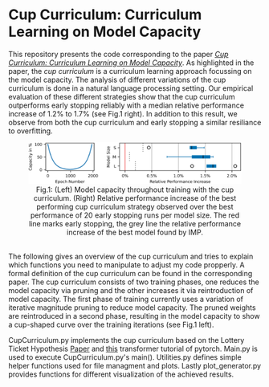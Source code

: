 # Cup Curriculum: Curriculum Learning on Model Capacity

This repository presents the code corresponding to the paper [*Cup Curriculum: Curriculum Learning on Model Capacity*](NoLinkBecauseDubbleBlindReviewInProgress).
As highlighted in the paper, the *cup curriculum* is a curriculum learning approach focussing on the model capacity.
The analysis of different variations of the cup curriculum is done in a natural language processing setting.
Our empirical evaluation of these different strategies show that the cup curriculum outperforms early stopping reliably with a median relative performance increase of 1.2% to 1.7% (see Fig.1 right).
In addition to this result, we observe from both the cup curriculum and early stopping a similar resiliance to overfitting.
<figure>
  <center>
    <img src="Figures/CupShapeAndMainResult.png"
         alt="Figure1 in Paper">
    <figcaption>Fig.1: (Left) Model capacity throughout training with the cup curriculum. (Right) Relative performance increase of the best performing cup curriculum strategy observed over the best performance of 20 early stopping runs per model size. The red line marks early stopping, the grey line the relative performance increase of the best model found by IMP.</figcaption>
  </center>
</figure>

\
The following gives an overview of the cup curriculum and tries to explain which functions you need to manipulate to adjust my code propperly.
A formal definition of the cup curriculum can be found in the corresponding paper.
The cup curriculum consists of two training phases, one reduces the model capacity via pruning and the other increases it via reintroduction of model capacity.
The first phase of training currently uses a variation of iterative magnitude pruning to reduce model capacity.
The pruned weights are reintroduced in a second phase, resulting in the model capacity to show a cup-shaped curve over the training iterations (see Fig.1 left).

CupCurriculum.py implements the cup curriculum based on the Lottery Ticket Hypothesis [Paper](https://openreview.net/pdf?id=rJl-b3RcF7) and [this](https://pytorch.org/tutorials/beginner/transformer_tutorial.html) transformer tutorial of pytorch.
Main.py is used to execute CupCurriculum.py's main().
Utilities.py defines simple helper functions used for file managment and plots.
Lastly plot_generator.py provides functions for different visualization of the achieved results.
